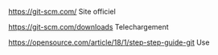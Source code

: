 https://git-scm.com/ Site officiel

https://git-scm.com/downloads Telechargement

https://opensource.com/article/18/1/step-step-guide-git Use
